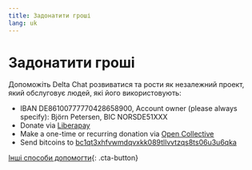 ```yaml
---
title: Задонатити гроші
lang: uk
---
```


# Задонатити гроші

Допоможіть Delta Chat розвиватися та рости як незалежний проект, який обслуговує людей, які його використовують:

- IBAN DE86100777770428658900, Account owner (please always specify): Björn Petersen, BIC NORSDE51XXX
- Donate via [Liberapay](https://liberapay.com/delta.chat/)
- Make a one-time or recurring donation via [Open Collective](https://opencollective.com/delta-chat/donate)
- Send bitcoins to [bc1qt3xhfvwmdqvxkk089tllvvtzqs8ts06u3u6qka](bitcoin:bc1qt3xhfvwmdqvxkk089tllvvtzqs8ts06u3u6qka)

[Інші способи допомогти](contribute){: .cta-button}
